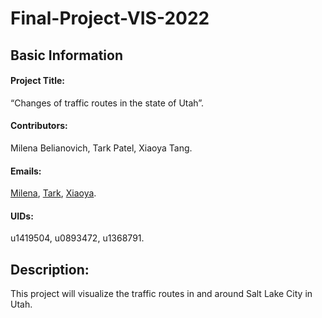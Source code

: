 # Final-Project-VIS-2022
## Basic Information
#### Project Title: 
“Changes of traffic routes in the state of Utah”.

#### Contributors: 
Milena Belianovich, Tark Patel, Xiaoya Tang.

#### Emails: 
[Milena](u1419504@umail.utah.edu), [Tark](tpat@sci.utah.edu), [Xiaoya](u1368791@umail.utah.edu).

#### UIDs: 
u1419504, u0893472, u1368791.

## Description: 
This project will visualize the traffic routes in and around Salt Lake City in Utah.

